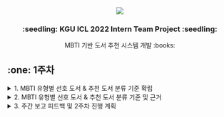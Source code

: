 <div align="center"><img src="https://capsule-render.vercel.app/api?type=waving&color=auto&height=200&section=header&text=KGU%20ICL%202022&fontSize=65"/></div>
<h3 align="center">:seedling: KGU ICL 2022 Intern Team Project :seedling:</h3>
<div align="center">MBTI 기반 도서 추천 시스템 개발 :books:</div>

<h2>:one: 1주차</h2>
<details>
<summary>1. MBTI 유형별 선호 도서 & 추천 도서 분류 기준 확립</summary><br>
    
```
- 1월 18일(수) 회의 진행 (1시간 30분)
- 두 팀의 분류 기준 리딩 후, A팀의 분류 기준을 기반으로 추가 및 수정 사항 토의
- 분류 중 혼동될 만한 사항에 대한 세부 분류 기준 확립
- ex1. 감정을 주제로 하는 책의 경우, T의 단점을 보완할 수 있다면 T 추천 도서로 / F의 단점을 보완할 수 있다면 F 추천 도서로
- ex2. 시를 주제로 하는 책의 경우, 단순히 시를 감상하는 책이라면 P 선호 도서로 / 시를 해석하는 활동이 있다면 J 선호 도서로
```
</details>
<details>
<summary>2. MBTI 유형별 선호 도서 & 추천 도서 분류 기준 및 근거</summary><br>
    
[MBTI 성격 유형별 선호 도서 및 추천 도서 분류 기준 및 근거](https://github.com/SooH-github/ICL2022_MBTI/blob/main/MBTI%20%EC%84%B1%EA%B2%A9%20%EC%9C%A0%ED%98%95%EB%B3%84%20%EC%84%A0%ED%98%B8%20%EB%8F%84%EC%84%9C%20%EB%B0%8F%20%EC%B6%94%EC%B2%9C%20%EB%8F%84%EC%84%9C%20%EB%B6%84%EB%A5%98%20%EA%B8%B0%EC%A4%80%20%EB%B0%8F%20%EA%B7%BC%EA%B1%B0.md)
</details>
<details>
<summary>3. 주간 보고 피드백 및 2주차 진행 계획</summary><br>
    
```
- 2주차부터 데이터셋 구축 시작
- 도서 상세 페이지 속 책 소개, 출판사 서평, Klover 리뷰 등을 참고하여 E/I, S/N, T/F, P/J 각 4 가지 카테고리로 태깅

* 유의 사항
- 분류 기준에 대한 질문은 팀원과 상의해도 되지만, 분류 결과에 대한 질문은 하지 말 것
- 팀원과의 상의 없이 오로지 분류 기준을 따른 본인만의 결정으로 태깅할 것
- 도서 분류 중 의문이 생기는 돗가 있다면 따로 표기한 후, 추후에 토의를 진행할 것
- 도서 분류 중 의문이 생기는 기준이 있을 경우, 다음 회의 때 공유할 것
```
</details>
